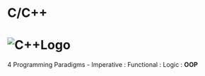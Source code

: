 # C/C++
# ![C++Logo](https://github.com/Spades86/Undergraduate/blob/master/images/C++Logo.png?raw=true)
4 Programming Paradigms - Imperative : Functional : Logic : <b>OOP</b>
